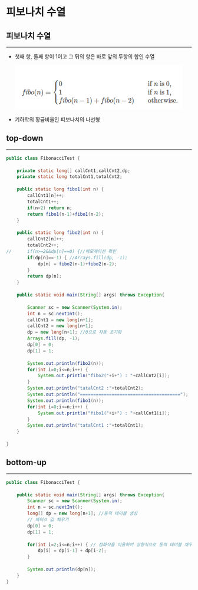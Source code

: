 # 피보나치 수열

## 피보나치 수열

---

- 첫째 항, 둘째 항이 1이고 그 뒤의 항은 바로 앞의 두항의 합인 수열
    
    ![Untitled](%E1%84%91%E1%85%B5%E1%84%87%E1%85%A9%E1%84%82%E1%85%A1%E1%84%8E%E1%85%B5%20%E1%84%89%E1%85%AE%E1%84%8B%E1%85%A7%E1%86%AF%20269ed06cb4394df38d68ca53e7b44b2d/Untitled.png)
    
- 기하학의 황금비율인 피보나치의 나선형

## top-down

---

```java
public class FibonacciTest {
	
	private static long[] callCnt1,callCnt2,dp;
	private static long totalCnt1,totalCnt2;
	
	public static long fibo1(int n) {
		callCnt1[n]++;
		totalCnt1++;
		if(n<2) return n;
		return fibo1(n-1)+fibo1(n-2);
	}
	
	public static long fibo2(int n) {
		callCnt2[n]++;
		totalCnt2++;
//		if(n>=2&&dp[n]==0) {//메모제이션 확인
		if(dp[n]==-1) { //Arrays.fill(dp, -1);
			dp[n] = fibo2(n-1)+fibo2(n-2);
		}
		return dp[n];
	}

	public static void main(String[] args) throws Exception{

		Scanner sc = new Scanner(System.in);
		int n = sc.nextInt();
		callCnt1 = new long[n+1];
		callCnt2 = new long[n+1];
		dp = new long[n+1]; //0으로 자동 초기화
		Arrays.fill(dp, -1);
		dp[0] = 0;
		dp[1] = 1;
		
		System.out.println(fibo2(n));
		for(int i=0;i<=n;i++) {
			System.out.println("fibo2("+i+") : "+callCnt2[i]);
		}
		System.out.println("tatalCnt2 :"+totalCnt2);
		System.out.println("======================================");
		System.out.println(fibo1(n));
		for(int i=0;i<=n;i++) {
			System.out.println("fibo1("+i+") : "+callCnt1[i]);
		}
		System.out.println("tatalCnt1 :"+totalCnt1);
	}

}
```

## bottom-up

---

```java
public class FibonacciTest {
	
	public static void main(String[] args) throws Exception{
		Scanner sc = new Scanner(System.in);
		int n = sc.nextInt();
		long[] dp = new long[n+1]; //동적 테이블 생성
		// 베이스 값 채우기
		dp[0] = 0;
		dp[1] = 1;
		
		for(int i=2;i<=n;i++) { // 점화식을 이용하여 상향식으로 동적 테이블 채우기
			dp[i] = dp[i-1] + dp[i-2];
		}
		
		System.out.println(dp[n]);
	}
}
```